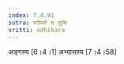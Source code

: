 ```yaml
---
index: 7.4.91
sutra: रुग्रिकौ च लुकि
vritti: adhikara
---
```


 अङ्गस्य [6।4।1]  अभ्यासस्य [7।4।58] 